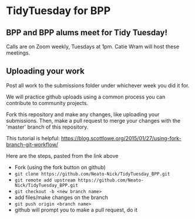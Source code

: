 # TidyTuesday for BPP
## BPP and BPP alums meet for Tidy Tuesday!

Calls are on Zoom weekly, Tuesdays at 1pm.
Catie Wram will host these meetings.

## Uploading your work
Post all work to the submissions folder under whichever week you did it for.

We will practice github uploads using a common process you can contribute to community projects.

Fork this repository and make any changes, like uploading your submissions.
Then, make a pull request to merge your changes with the 'master' branch of this repository.

This tutorial is helpful:
https://blog.scottlowe.org/2015/01/27/using-fork-branch-git-workflow/

Here are the steps, pasted from the link above
* Fork (using the fork button on github)
* `git clone https://github.com/Neato-Nick/TidyTuesday_BPP.git`
* `git remote add upstream https://github.com/Neato-Nick/TidyTuesday_BPP.git`
* `git checkout -b <new branch name>`
* add files/make changes on the branch
* `git push origin <branch name>`
* github will prompt you to make a pull request, do it
